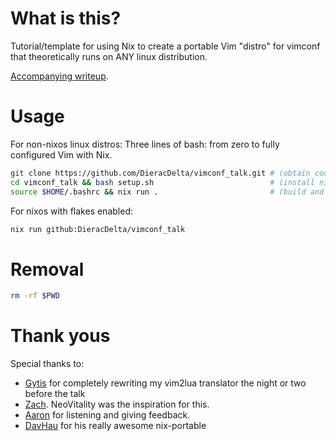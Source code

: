 # What is this?

Tutorial/template for using Nix to create a portable Vim "distro" for vimconf that theoretically runs on ANY linux distribution.

[Accompanying writeup](https://justin.restivo.me/posts/2021-10-24-neovim-nix.html).

# Usage

For non-nixos linux distros: Three lines of bash: from zero to fully configured Vim with Nix.

```bash
git clone https://github.com/DieracDelta/vimconf_talk.git # (obtain code)
cd vimconf_talk && bash setup.sh                          # (install nix, modify bashrc)
source $HOME/.bashrc && nix run .                         # (build and run NeoVim)
```

For nixos with flakes enabled:

```bash
nix run github:DieracDelta/vimconf_talk
```

# Removal

```bash
rm -rf $PWD
```

# Thank yous

Special thanks to:
- [Gytis](https://github.com/gytis-ivaskevicius/) for completely rewriting my vim2lua translator the night or two before the talk
- [Zach](https://github.com/zachcoyle). NeoVitality was the inspiration for this.
- [Aaron](https://github.com/aaronchall) for listening and giving feedback.
- [DavHau](https://github.com/DavHau/nix-portable) for his really awesome nix-portable
